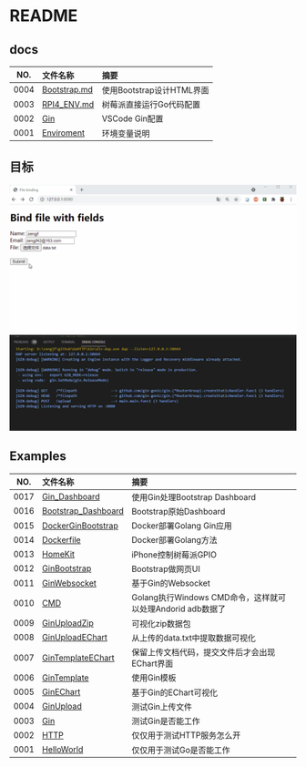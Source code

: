 # README

## docs

NO.|文件名称|摘要
:--:|:--|:--
0004| [Bootstrap.md](docs/0004_Bootstrap.md) | 使用Bootstrap设计HTML界面
0003| [RPI4_ENV.md](docs/0003_RPI4_ENV.md) | 树莓派直接运行Go代码配置
0002| [Gin](docs/0002_Gin.md) | VSCode Gin配置
0001| [Enviroment](docs/0001_Enviroment.md) | 环境变量说明

## 目标

![go_upload_echart.gif](docs/images/go_upload_echart.gif)

## Examples

NO.|文件名称|摘要
:--:|:--|:--
0017| [Gin_Dashboard](src/0017_Gin_Dashboard/README.md) | 使用Gin处理Bootstrap Dashboard
0016| [Bootstrap_Dashboard](src/0016_Bootstrap_Dashboard/README.md) | Bootstrap原始Dashboard
0015| [DockerGinBootstrap](src/0015_DockerGinBootstrap/README.md) | Docker部署Golang Gin应用
0014| [Dockerfile](src/0014_Dockerfile/README.md) | Docker部署Golang方法
0013| [HomeKit](src/0013_HomeKit/README.md) | iPhone控制树莓派GPIO
0012| [GinBootstrap](src/0012_GinBootstrap/README.md) | Bootstrap做网页UI
0011| [GinWebsocket](src/0011_GinWebsocket/README.md) | 基于Gin的Websocket
0010| [CMD](src/0010_CMD/README.md) | Golang执行Windows CMD命令，这样就可以处理Andorid adb数据了
0009| [GinUploadZip](src/0009_GinUploadZip/README.md) | 可视化zip数据包
0008| [GinUploadEChart](src/0008_GinUploadEChart/README.md) | 从上传的data.txt中提取数据可视化
0007| [GinTemplateEChart](src/0007_GinTemplateEChart/README.md) | 保留上传文档代码，提交文件后才会出现EChart界面
0006| [GinTemplate](src/0006_GinTemplate/README.md) | 使用Gin模板
0005| [GinEChart](src/0005_GinEChart/README.md) | 基于Gin的EChart可视化
0004| [GinUpload](src/0004_GinUpload/README.md) | 测试Gin上传文件
0003| [Gin](src/0003_Gin/README.md) | 测试Gin是否能工作
0002| [HTTP](src/0002_HTTP/README.md) | 仅仅用于测试HTTP服务怎么开
0001| [HelloWorld](src/0001_HelloWorld/README.md) | 仅仅用于测试Go是否能工作
